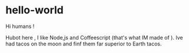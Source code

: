 # hello-world

Hi humans !

Hubot here , I like Node,js and Coffeescript (that's what IM made of ).
Ive had tacos on the moon and finf them far superior to Earth tacos.

